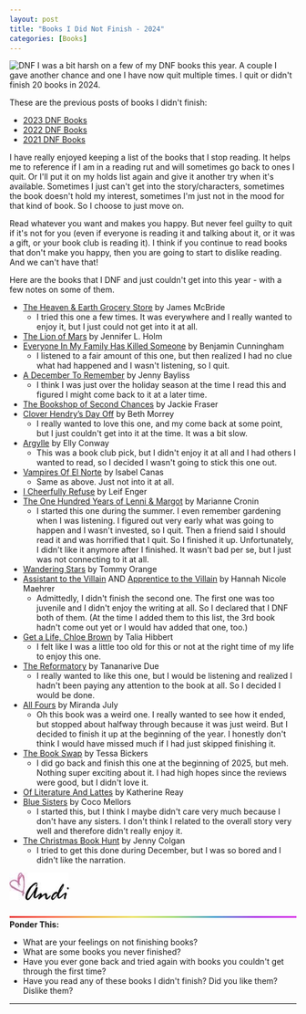 ```yaml
---
layout: post
title: "Books I Did Not Finish - 2024"
categories: [Books]
---
```

![DNF](/images/DNFList.png)
I was a bit harsh on a few of my DNF books this year. A couple I gave another chance and one I have now quit multiple times. I quit or didn't finish 20 books in 2024.

These are the previous posts of books I didn't finish:
* [2023 DNF Books](https://andihays.dev/books/2024/01/18/dnf-books-2023.html)
* [2022 DNF Books](https://andihays.dev/books/2023/02/07/dnf-books-2022.html)
* [2021 DNF Books](https://andihays.dev/books/2022/01/06/books-dnf.html)

I have really enjoyed keeping a list of the books that I stop reading. It helps me to reference if I am in a reading rut and will sometimes go back to ones I quit. Or I'll put it on my holds list again and give it another try when it's available. Sometimes I just can't get into the story/characters, sometimes the book doesn't hold my interest, sometimes I'm just not in the mood for that kind of book. So I choose to just move on. 

Read whatever you want and makes you happy. But never feel guilty to quit if it's not for you (even if everyone is reading it and talking about it, or it was a gift, or your book club is reading it). I think if you continue to read books that don't make you happy, then you are going to start to dislike reading. And we can't have that!

Here are the books that I DNF and just couldn't get into this year - with a few notes on some of them.

- [The Heaven & Earth Grocery Store](https://www.amazon.com/Heaven-Earth-Grocery-Store-Novel/dp/0593422945/ref=monarch_sidesheet_title) by James McBride
  - I tried this one a few times. It was everywhere and I really wanted to enjoy it, but I just could not get into it at all.
- [The Lion of Mars](https://www.amazon.com/Lion-Mars-Jennifer-L-Holm/dp/0593121848/ref=monarch_sidesheet_title) by Jennifer L. Holm
- [Everyone In My Family Has Killed Someone](https://www.amazon.com/Everyone-Family-Has-Killed-Someone/dp/0063279037/ref=monarch_sidesheet_title) by Benjamin Cunningham
  - I listened to a fair amount of this one, but then realized I had no clue what had happened and I wasn't listening, so I quit.
- [A December To Remember](https://www.amazon.com/December-Remember-Jenny-Bayliss/dp/0593422244/ref=monarch_sidesheet_title) by Jenny Bayliss
  - I think I was just over the holiday season at the time I read this and figured I might come back to it at a later time.
- [The Bookshop of Second Chances](https://www.amazon.com/Bookshop-Second-Chances-Novel/dp/0593355652/ref=monarch_sidesheet_title) by Jackie Fraser
- [Clover Hendry’s Day Off](https://www.amazon.com/Clover-Hendrys-Day-Beth-Morrey/dp/059354031X/ref=monarch_sidesheet_title) by Beth Morrey
  - I really wanted to love this one, and my come back at some point, but I just couldn't get into it at the time. It was a bit slow. 
- [Argylle](https://www.amazon.com/Argylle-Novel-Elly-Conway/dp/0593600010/ref=monarch_sidesheet_title) by Elly Conway
  - This was a book club pick, but I didn't enjoy it at all and I had others I wanted to read, so I decided I wasn't going to stick this one out.
- [Vampires Of El Norte](https://www.amazon.com/Vampires-El-Norte-Isabel-Ca%C3%B1as/dp/0593436733/ref=monarch_sidesheet_title) by Isabel Canas
  - Same as above. Just not into it at all.
- [I Cheerfully Refuse](https://www.amazon.com/I-Cheerfully-Refuse-Leif-Enger/dp/0802162932/ref=monarch_sidesheet_title) by Leif Enger
- [The One Hundred Years of Lenni & Margot](https://www.amazon.com/One-Hundred-Years-Lenni-Margot/dp/0063017504/ref=monarch_sidesheet_title) by Marianne Cronin
  - I started this one during the summer. I even remember gardening when I was listening. I figured out very early what was going to happen and I wasn't invested, so I quit. Then a friend said I should read it and was horrified that I quit. So I finished it up. Unfortunately, I didn't like it anymore after I finished. It wasn't bad per se, but I just was not connecting to it at all.
- [Wandering Stars](https://www.amazon.com/Wandering-Stars-novel-Tommy-Orange/dp/0593318250/ref=monarch_sidesheet_title) by Tommy Orange
- [Assistant to the Villain](https://www.amazon.com/Assistant-Villain-Hannah-Nicole-Maehrer/dp/1649375808/ref=monarch_sidesheet_title) AND [Apprentice to the Villain](https://www.amazon.com/gp/product/1649377177?ref_=dbs_m_mng_rwt_calw_tpbk_1&storeType=ebooks) by Hannah Nicole Maehrer
  - Admittedly, I didn't finish the second one. The first one was too juvenile and I didn't enjoy the writing at all. So I declared that I DNF both of them. (At the time I added them to this list, the 3rd book hadn't come out yet or I would hav added that one, too.)
- [Get a Life, Chloe Brown](https://www.amazon.com/Get-Life-Chloe-Brown-Novel/dp/0062941208/ref=monarch_sidesheet_title) by Talia Hibbert
  - I felt like I was a little too old for this or not at the right time of my life to enjoy this one.
- [The Reformatory](https://www.amazon.com/Reformatory-Novel-Tananarive-Due/dp/1982188359/ref=monarch_sidesheet_title) by Tananarive Due
  - I really wanted to like this one, but I would be listening and realized I hadn't been paying any attention to the book at all. So I decided I would be done.
- [All Fours](https://www.amazon.com/All-Fours-Novel-Miranda-July/dp/0593190262/ref=monarch_sidesheet_title) by Miranda July
  - Oh this book was a weird one. I really wanted to see how it ended, but stopped about halfway through because it was just weird. But I decided to finish it up at the beginning of the year. I honestly don't think I would have missed much if I had just skipped finishing it.
- [The Book Swap](https://www.amazon.com/Book-Swap-Novel-Tessa-Bickers/dp/1525836706/ref=monarch_sidesheet_title) by Tessa Bickers
  - I did go back and finish this one at the beginning of 2025, but meh. Nothing super exciting about it. I had high hopes since the reviews were good, but I didn't love it.
- [Of Literature And Lattes](https://www.amazon.com/Literature-Lattes-Katherine-Reay/dp/0785222049/ref=monarch_sidesheet_title) by Katherine Reay
- [Blue Sisters](https://www.amazon.com/Blue-Sisters-Novel-Coco-Mellors/dp/0593723767/ref=monarch_sidesheet_title) by Coco Mellors
  - I started this, but I think I maybe didn't care very much because I don't have any sisters. I don't think I related to the overall story very well and therefore didn't really enjoy it.
- [The Christmas Book Hunt](https://www.amazon.com/Blue-Sisters-Novel-Coco-Mellors/dp/0593723767/ref=monarch_sidesheet_title) by Jenny Colgan
  - I tried to get this done during December, but I was so bored and I didn't like the narration. 

![Andi](/images/andi.jpg)

![header](/images/BrightSkinnyRainbow.png)
**Ponder This:**
- What are your feelings on not finishing books? 
- What are some books you never finished?
- Have you ever gone back and tried again with books you couldn't get through the first time?
- Have you read any of these books I didn't finish? Did you like them? Dislike them?

----